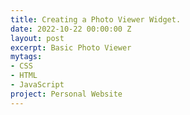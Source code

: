 ```yaml
---
title: Creating a Photo Viewer Widget.
date: 2022-10-22 00:00:00 Z
layout: post
excerpt: Basic Photo Viewer
mytags:
- CSS
- HTML
- JavaScript
project: Personal Website
---
```


